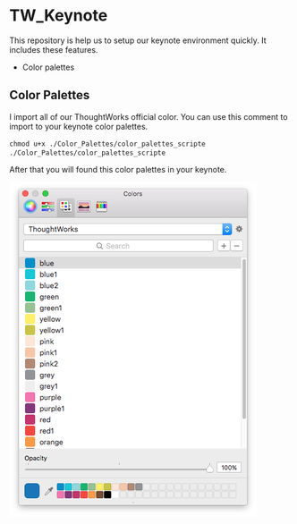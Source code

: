# TW_Keynote

This repository is help us to setup our keynote environment quickly.
It includes these features.

- Color palettes

## Color Palettes
I import all of our ThoughtWorks official color. You can use this comment to import to your keynote color palettes.

```
chmod u+x ./Color_Palettes/color_palettes_scripte
./Color_Palettes/color_palettes_scripte
```

After that you will found this color palettes in your keynote.

![Keynote Color Palettes](/Color_Palettes/TW_color_palettes.png)


